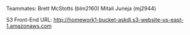 Teammates:
Brett McStotts (blm2160)
Mitali Juneja (mj2944)

S3 Front-End URL:
http://homework1-bucket-askdj.s3-website-us-east-1.amazonaws.com

